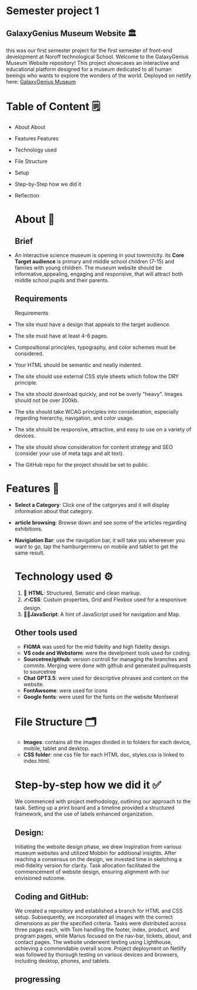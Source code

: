 # Semester project 1
## GalaxyGenius Museum Website 🏛️

this was our first semester project for the first semester of front-end development at Noroff technological School. 
Welcome to the GalaxyGenius Museum Website repository! This project showcases an interactive and educational platform designed for a museum dedicated to all human beeings who wants to explore the wonders of the world.
Deployed on netlify here: [GalaxyGenius Museum](https://gleeful-daffodil-25334b.netlify.app) 

# Table of Content 🗒️
- About About
- Features Features
- Technology used
- File Structure
- Setup
- Step-by-Step how we did it
- Reflection

  # About 📔
  ## Brief
- An interactive science museum is opening in yout townn/city. its **Core Target audience** is primary and middle school children (7-15) and famiies with young children. 
The museum website should be informative,appealing, engaging and responsive, that will attract both middle school pupils and their parents. 

  ## Requirements
  Requirements
- The site must have a design that appeals to the target audience.
- The site must have at least 4-6 pages.
- Compositional principles, typography, and color schemes must be considered.
- Your HTML should be semantic and neatly indented.
- The site should use external CSS style sheets which follow the DRY principle.
- The site should download quickly, and not be overly "heavy". Images should not be over 200kb.
- The site should take WCAG principles into consideration, especially regarding hierarchy, navigation, and color usage.
- The site should be responsive, attractive, and easy to use on a variety of devices.
- The site should show consideration for content strategy and SEO (consider your use of meta tags and alt text).
- The GitHub repo for the project should be set to public.
  
# Features 🫵
- __Select a Category__: Click one of the catgoryes and it will display information about that category.
- __article browsing__: Browse down and see some of the articles regarding exhibitions.
- __Navigiation Bar__: use the navigation bar, it will take you whereever you want to go, tap the hamburgermenu on mobile and tablet to get the same result.

  # Technology used ⚙️
  1. 📝 **HTML**: Structured, Sematic and clean markup. 
  2. ✍️**CSS**: Custum properties, Grid and Flexbox used for a responisve design. 
  3. 🧞‍♂️**JavaScript**: A hint of JavaScript used for navigation and Map.

  ## Other tools used 
  - __FIGMA__
     was used  for the mid fidelity and high fidelity design.
  - **VS code and Webstorm**:
    were the develpment tools used for coding.
  - **Sourcetree/github**:
   version controll for managing the branches and commits. Merging were done with github and generated pullrequests to sourcetree
  - **Chat GPT3.5**:
   were used for descriptive phrases and content on the website.
  - **FontAwsome**:
    were used for icons
  - **Google fonts**:
     were used for the fonts on the website Montserat
  
  # File Structure 🗂️
  - **Images**: contains all the images divided in to folders for each device, mobile, tablet and desktop.
  - **CSS folder**: one css file for each HTML doc, styles.css is linked to index.html.
    
  # Step-by-step how we did it ✅
  We commenced with project methodology, outlining our approach to the task. Setting up a print board and a timeline provided a structured framework, and the use of labels enhanced organization.

  ## Design:
  Initiating the website design phase, we drew inspiration from various museum websites and utilized Mobbin for additional insights. After reaching a consensus on the design, we invested time in sketching a mid-fidelity version for clarity. Task allocation facilitated the commencement of website design, ensuring alignment with our envisioned outcome.
  ## Coding and GitHub:
  We created a repository and established a branch for HTML and CSS setup. Subsequently, we incorporated all images with the correct dimensions as per the specified criteria. Tasks were distributed across three pages each, with Tom handling the footer, index, product, and program pages, while Marius focused on the nav-bar, tickets, about, and contact pages. The website underwent     testing using Lighthouse, achieving a commendable overall score. Project deployment on Netlify was followed by thorough testing on various devices and browsers, including desktop, phones, and tablets.

  ## progressing
  
